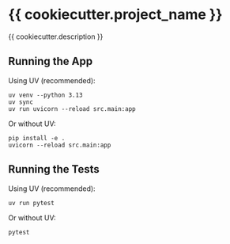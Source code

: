# {{ cookiecutter.project_name }}

{{ cookiecutter.description }}

## Running the App

Using UV (recommended):

```
uv venv --python 3.13
uv sync
uv run uvicorn --reload src.main:app
```

Or without UV:

```
pip install -e .
uvicorn --reload src.main:app
```

## Running the Tests

Using UV (recommended):

```
uv run pytest
```

Or without UV:

```
pytest
```
